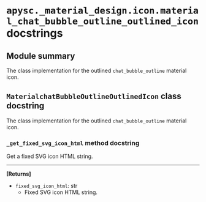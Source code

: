 # `apysc._material_design.icon.material_chat_bubble_outline_outlined_icon` docstrings

## Module summary

The class implementation for the outlined `chat_bubble_outline` material icon.

## `MaterialchatBubbleOutlineOutlinedIcon` class docstring

The class implementation for the outlined `chat_bubble_outline` material icon.

### `_get_fixed_svg_icon_html` method docstring

Get a fixed SVG icon HTML string.<hr>

**[Returns]**

- `fixed_svg_icon_html`: str
  - Fixed SVG icon HTML string.
